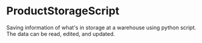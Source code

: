 # ProductStorageScript
Saving information of what's in storage at a warehouse using python script. The data can be read, edited, and updated.
